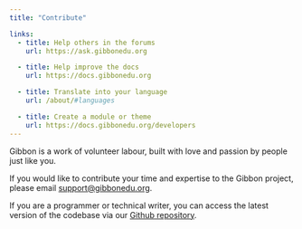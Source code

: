 ```yaml
---
title: "Contribute"

links:
  - title: Help others in the forums
    url: https://ask.gibbonedu.org

  - title: Help improve the docs
    url: https://docs.gibbonedu.org

  - title: Translate into your language
    url: /about/#languages

  - title: Create a module or theme
    url: https://docs.gibbonedu.org/developers
---
```

Gibbon is a work of volunteer labour, built with love and passion by people just like you.
                
If you would like to contribute your time and expertise to the Gibbon project, please email [support@gibbonedu.org](mailto:support@gibbonedu.org).  
    
If you are a programmer or technical writer, you can access the latest version of the codebase via our [Github repository](https://github.com/GibbonEdu/core).
